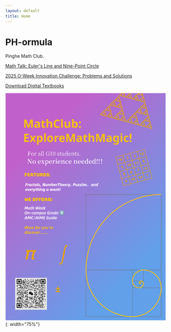```yaml
---
layout: default
title: Home
---
```


# PH-ormula

Pinghe Math Club.

[Math Talk: Euler's Line and Nine-Point Circle](/math-talks/eulers-line-and-9-point-circle/)

[2025 O-Week Innovation Challenge: Problems and Solutions](https://typst.app/project/rioBf276MxFRDK4nvXO6kk)

[Download Digital Textbooks](/textbooks-download/)

![](./images/posters/Poster-main.svg){: width="75%"}
